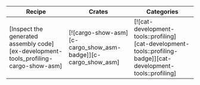 | Recipe | Crates | Categories |
|--------|--------|------------|
| [Inspect the generated assembly code][ex-development-tools_profiling-cargo-show-asm] | [![cargo-show-asm][c-cargo_show_asm-badge]][c-cargo_show_asm] | [![cat-development-tools::profiling][cat-development-tools::profiling-badge]][cat-development-tools::profiling] |

<div class="hidden">
</div>
